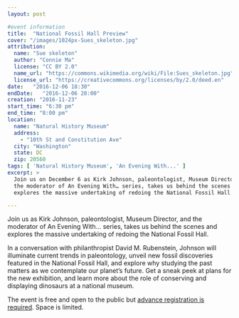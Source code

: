 ```yaml
---
layout: post

#event information
title:  "National Fossil Hall Preview"
cover: "/images/1024px-Sues_skeleton.jpg"
attribution:
  name: "Sue skeleton"
  author: "Connie Ma"
  license: "CC BY 2.0"
  name_url: "https://commons.wikimedia.org/wiki/File:Sues_skeleton.jpg"
  license_url: "https://creativecommons.org/licenses/by/2.0/deed.en"
date:   "2016-12-06 18:30"
endDate:   "2016-12-06 20:00"
creation: "2016-11-23"
start_time: "6:30 pm"
end_time: "8:00 pm"
location:
  name: "Natural History Museum"
  address:
    - "10th St and Constitution Ave"
  city: "Washington"
  state: DC
  zip: 20560
tags: [ 'Natural History Museum', 'An Evening With...' ]
excerpt: >
  Join us on December 6 as Kirk Johnson, paleontologist, Museum Director, and
  the moderator of An Evening With… series, takes us behind the scenes and
  explores the massive undertaking of redoing the National Fossil Hall.

---
```


Join us as Kirk Johnson, paleontologist, Museum Director, and the moderator of
An Evening With... series, takes us behind the scenes and explores the massive
undertaking of redoing the National Fossil Hall.

In a conversation with philanthropist David M. Rubenstein, Johnson will
illuminate current trends in paleontology, unveil new fossil discoveries
featured in the National Fossil Hall, and explore why studying the past matters
as we contemplate our planet’s future. Get a sneak peek at plans for the new
exhibition, and learn more about the role of conserving and displaying dinosaurs
at a national museum.

The event is free and open to the public but [advance registration is
required](http://go.si.edu/site/Calendar?view=Detail&id=101501&s_src=nerd_web_cal_er_text). Space is limited.
